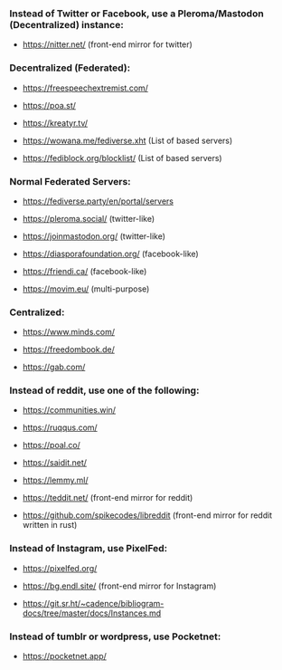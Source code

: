 
### **Instead of Twitter or Facebook, use a Pleroma/Mastodon (Decentralized) instance**:

 * https://nitter.net/ (front-end mirror for twitter)

### **Decentralized (Federated)**:

 * https://freespeechextremist.com/

 * https://poa.st/

 * https://kreatyr.tv/

 * https://wowana.me/fediverse.xht (List of based servers)

 * https://fediblock.org/blocklist/ (List of based servers)

### **Normal Federated Servers**:

 * https://fediverse.party/en/portal/servers


 * https://pleroma.social/ (twitter-like)

 * https://joinmastodon.org/ (twitter-like)

 * https://diasporafoundation.org/ (facebook-like)

 * https://friendi.ca/ (facebook-like)

 * https://movim.eu/ (multi-purpose)


### **Centralized**:

 * https://www.minds.com/

 * https://freedombook.de/

 * https://gab.com/ 


### **Instead of reddit, use one of the following**:

 * https://communities.win/

 * https://ruqqus.com/

 * https://poal.co/

 * https://saidit.net/

 * https://lemmy.ml/

 * https://teddit.net/ (front-end mirror for reddit)

 * https://github.com/spikecodes/libreddit (front-end mirror for reddit written in rust)


### **Instead of Instagram, use PixelFed**:

 * https://pixelfed.org/

 * https://bg.endl.site/ (front-end mirror for Instagram)

 * https://git.sr.ht/~cadence/bibliogram-docs/tree/master/docs/Instances.md


### **Instead of tumblr or wordpress, use Pocketnet**:

 * https://pocketnet.app/
